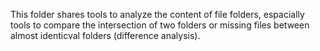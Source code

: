 This folder shares tools to analyze the content of file folders, espacially tools to compare the intersection of two folders or missing files between almost identicval folders (difference analysis).
